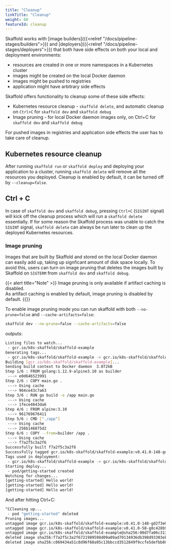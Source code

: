 ```yaml
---
title: "Cleanup"
linkTitle: "Cleanup"
weight: 60
featureId: cleanup
---
```


Skaffold works with [image builders]({{<relref "/docs/pipeline-stages/builders">}}) and [deployers]({{<relref "/docs/pipeline-stages/deployers">}}) 
that both have side effects on both your local and deployment environments: 

- resources are created in one or more namespaces in a Kubernetes cluster 
- images might be created on the local Docker daemon
- images might be pushed to registries
- application might have arbitrary side effects 
    
Skaffold offers functionality to cleanup some of these side effects:

- Kubernetes resource cleanup - `skaffold delete`, and automatic cleanup on `Ctrl+C` for `skaffold dev` and `skaffold debug`   
- Image pruning - for local Docker daemon images only, on Ctrl+C for `skaffold dev` and `skaffold debug` 

For pushed images in registries and application side effects the user has to take care of cleanup. 

## Kubernetes resource cleanup 
 
After running `skaffold run` or `skaffold deploy` and deploying your application to a cluster, running `skaffold delete` will remove all the resources you deployed.
Cleanup is enabled by default, it can be turned off by `--cleanup=false`. 

## Ctrl + C 

In case of `skaffold dev` and `skaffold debug`, pressing `Ctrl+C` (`SIGINT` signal) will kick off the cleanup process which will run a `skaffold delete` essentially.
If for some reason the Skaffold process was unable to catch the `SIGINT` signal, `skaffold delete` can always be run later to clean up the deployed Kubernetes resources.
 
### Image pruning 
 
Images that are built by Skaffold and stored on the local Docker daemon can easily add up, taking up signficant amount of disk space locally.
To avoid this, users can turn on image pruning that deletes the images built by Skaffold on `SIGTERM` from `skaffold dev` and `skaffold debug`.  

{{< alert title="Note" >}}
Image pruning is only available if artifact caching is disabled.<br>
As artifact caching is enabled by default, image pruning is disabled by default.
{{</alert>}}

To enable image pruning mode you can run skaffold with both `--no-prune=false` and `--cache-artifacts=false`:

 ```bash
skaffold dev --no-prune=false --cache-artifacts=false
```

outputs: 

```bash
Listing files to watch...
 - gcr.io/k8s-skaffold/skaffold-example
Generating tags...
 - gcr.io/k8s-skaffold/skaffold-example -> gcr.io/k8s-skaffold/skaffold-example:v0.41.0-148-gd2f3e0539
Building [gcr.io/k8s-skaffold/skaffold-example]...
Sending build context to Docker daemon  3.072kB
Step 1/6 : FROM golang:1.12.9-alpine3.10 as builder
 ---> e0d646523991
Step 2/6 : COPY main.go .
 ---> Using cache
 ---> 964ce43c7a63
Step 3/6 : RUN go build -o /app main.go
 ---> Using cache
 ---> 1fece4643da6
Step 4/6 : FROM alpine:3.10
 ---> 961769676411
Step 5/6 : CMD ["./app"]
 ---> Using cache
 ---> 256b146875d2
Step 6/6 : COPY --from=builder /app .
 ---> Using cache
 ---> f7a2f5c3a2f6
Successfully built f7a2f5c3a2f6
Successfully tagged gcr.io/k8s-skaffold/skaffold-example:v0.41.0-148-gd2f3e0539
Tags used in deployment:
 - gcr.io/k8s-skaffold/skaffold-example -> gcr.io/k8s-skaffold/skaffold-example:v0.41.0-148-gd2f3e0539@sha256:00d7fa06c313f7d06ad3d4701026e0ee65f8f437c703172f160df37c0059b3b1
Starting deploy...
 - pod/getting-started created
Watching for changes...
[getting-started] Hello world!
[getting-started] Hello world!
[getting-started] Hello world!
```

And after hitting Ctrl+C:

```bash 
^CCleaning up...
 - pod "getting-started" deleted
Pruning images...
untagged image gcr.io/k8s-skaffold/skaffold-example:v0.41.0-148-gd2f3e0539
untagged image gcr.io/k8s-skaffold/skaffold-example:v0.41.0-58-g8c428b975
untagged image gcr.io/k8s-skaffold/skaffold-example@sha256:00d7fa06c313f7d06ad3d4701026e0ee65f8f437c703172f160df37c0059b3b1
deleted image sha256:f7a2f5c3a2f6721989598d09a09ad70134936db398d93303ebb3545de2d32e22
deleted image sha256:c069434a51c8d96f68a95c13bbccd3512849f9ccfe5defbb80af7e342a48bbba

```

